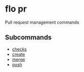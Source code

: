 # flo pr

Pull request management commands

## Subcommands

- [checks](checks.md)
- [create](create.md)
- [merge](merge.md)
- [push](push.md)
